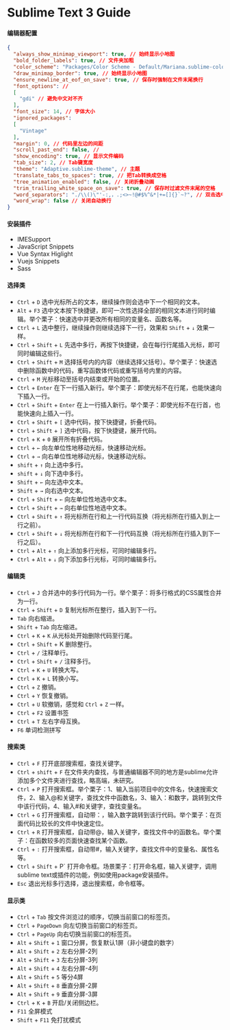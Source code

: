 # Sublime Text 3 Guide

#### 编辑器配置
```json
{
  "always_show_minimap_viewport": true, // 始终显示小地图
  "bold_folder_labels": true, // 文件夹加粗
  "color_scheme": "Packages/Color Scheme - Default/Mariana.sublime-color-scheme", // 代码颜色
  "draw_minimap_border": true, // 始终显示小地图
  "ensure_newline_at_eof_on_save": true, // 保存时强制在文件末尾换行
  "font_options": // 
  [
    "gdi" // 避免中文对不齐
  ],
  "font_size": 14, // 字体大小
  "ignored_packages":
  [
    "Vintage"
  ],
  "margin": 0, // 代码里左边的间距
  "scroll_past_end": false, // 
  "show_encoding": true, // 显示文件编码
  "tab_size": 2, // Tab键宽度
  "theme": "Adaptive.sublime-theme", // 主题
  "translate_tabs_to_spaces": true, // 把Tab转换成空格
  "tree_animation_enabled": false, // 关闭折叠动画
  "trim_trailing_white_space_on_save": true, // 保存时过滤文件末尾的空格
  "word_separators": "./\\()\"'-:,，.;<>~!@#$%^&*|+=[]{}`~?", // 双击选中时文字的分隔符
  "word_wrap": false // 关闭自动换行
}
```
#### 安装插件
- IMESupport
- JavaScript Snippets
- Vue Syntax Higlight
- Vuejs Snippets
- Sass
#### 选择类
- `Ctrl` + `D` 选中光标所占的文本，继续操作则会选中下一个相同的文本。
- `Alt` + `F3` 选中文本按下快捷键，即可一次性选择全部的相同文本进行同时编辑。举个栗子：快速选中并更改所有相同的变量名、函数名等。
- `Ctrl` + `L` 选中整行，继续操作则继续选择下一行，效果和 `Shift` + `↓` 效果一样。
- `Ctrl` + `Shift` + `L` 先选中多行，再按下快捷键，会在每行行尾插入光标，即可同时编辑这些行。
- `Ctrl` + `Shift` + `M` 选择括号内的内容（继续选择父括号）。举个栗子：快速选中删除函数中的代码，重写函数体代码或重写括号内里的内容。
- `Ctrl` + `M` 光标移动至括号内结束或开始的位置。
- `Ctrl` + `Enter` 在下一行插入新行。举个栗子：即使光标不在行尾，也能快速向下插入一行。
- `Ctrl` + `Shift` + `Enter` 在上一行插入新行。举个栗子：即使光标不在行首，也能快速向上插入一行。
- `Ctrl` + `Shift` + `[` 选中代码，按下快捷键，折叠代码。
- `Ctrl` + `Shift` + `]` 选中代码，按下快捷键，展开代码。
- `Ctrl` + `K` + `0` 展开所有折叠代码。
- `Ctrl` + `←` 向左单位性地移动光标，快速移动光标。
- `Ctrl` + `→` 向右单位性地移动光标，快速移动光标。
- `shift` + `↑` 向上选中多行。
- `shift` + `↓` 向下选中多行。
- `Shift` + `←` 向左选中文本。
- `Shift` + `→` 向右选中文本。
- `Ctrl` + `Shift` + `←` 向左单位性地选中文本。
- `Ctrl` + `Shift` + `→` 向右单位性地选中文本。
- `Ctrl` + `Shift` + `↑` 将光标所在行和上一行代码互换（将光标所在行插入到上一行之前）。
- `Ctrl` + `Shift` + `↓` 将光标所在行和下一行代码互换（将光标所在行插入到下一行之后）。
- `Ctrl` + `Alt` + `↑` 向上添加多行光标，可同时编辑多行。
- `Ctrl` + `Alt` + `↓` 向下添加多行光标，可同时编辑多行。
#### 编辑类
- `Ctrl` + `J` 合并选中的多行代码为一行。举个栗子：将多行格式的CSS属性合并为一行。
- `Ctrl` + `Shift` + `D` 复制光标所在整行，插入到下一行。
- `Tab` 向右缩进。
- `Shift` + `Tab` 向左缩进。
- `Ctrl` + `K` + `K` 从光标处开始删除代码至行尾。
- `Ctrl` + `Shift` + K 删除整行。
- `Ctrl` + `/` 注释单行。
- `Ctrl` + `Shift` + `/` 注释多行。
- `Ctrl` + `K` + `U` 转换大写。
- `Ctrl` + `K` + `L` 转换小写。
- `Ctrl` + `Z` 撤销。
- `Ctrl` + `Y` 恢复撤销。
- `Ctrl` + `U` 软撤销，感觉和 `Ctrl` + `Z` 一样。
- `Ctrl` + `F2` 设置书签
- `Ctrl` + `T` 左右字母互换。
- `F6` 单词检测拼写
#### 搜索类
- `Ctrl` + `F` 打开底部搜索框，查找关键字。
- `Ctrl` + `shift` + `F` 在文件夹内查找，与普通编辑器不同的地方是sublime允许添加多个文件夹进行查找，略高端，未研究。
- `Ctrl` + `P` 打开搜索框。举个栗子：1、输入当前项目中的文件名，快速搜索文件，2、输入@和关键字，查找文件中函数名，3、输入：和数字，跳转到文件中该行代码，4、输入#和关键字，查找变量名。
- `Ctrl` + `G` 打开搜索框，自动带：，输入数字跳转到该行代码。举个栗子：在页面代码比较长的文件中快速定位。
- `Ctrl` + `R` 打开搜索框，自动带@，输入关键字，查找文件中的函数名。举个栗子：在函数较多的页面快速查找某个函数。
- `Ctrl` + `:` 打开搜索框，自动带#，输入关键字，查找文件中的变量名、属性名等。
- `Ctrl` + `Shift` + P` 打开命令框。场景栗子：打开命名框，输入关键字，调用sublime text或插件的功能，例如使用package安装插件。
- `Esc` 退出光标多行选择，退出搜索框，命令框等。
#### 显示类
- `Ctrl` + `Tab` 按文件浏览过的顺序，切换当前窗口的标签页。
- `Ctrl` + `PageDown` 向左切换当前窗口的标签页。
- `Ctrl` + `PageUp` 向右切换当前窗口的标签页。
- `Alt` + `Shift` + `1` 窗口分屏，恢复默认1屏（非小键盘的数字）
- `Alt` + `Shift` + `2` 左右分屏-2列
- `Alt` + `Shift` + `3` 左右分屏-3列
- `Alt` + `Shift` + `4` 左右分屏-4列
- `Alt` + `Shift` + `5` 等分4屏
- `Alt` + `Shift` + `8` 垂直分屏-2屏
- `Alt` + `Shift` + `9` 垂直分屏-3屏
- `Ctrl` + `K` + `B` 开启/关闭侧边栏。
- `F11` 全屏模式
- `Shift` + `F11` 免打扰模式
